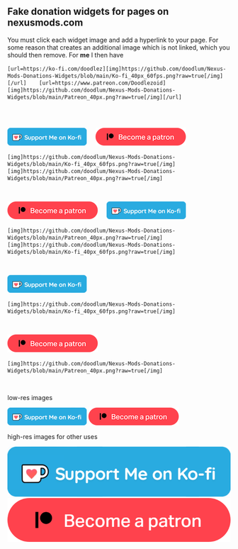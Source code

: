 ## Fake donation widgets for pages on nexusmods.com  

You must click each widget image and add a hyperlink to your page. For some reason that creates an additional image which is not linked, which you should then remove. For **me** I then have
```
[url=https://ko-fi.com/doodlez][img]https://github.com/doodlum/Nexus-Mods-Donations-Widgets/blob/main/Ko-fi_40px_60fps.png?raw=true[/img][/url]    [url=https://www.patreon.com/Doodlezoid][img]https://github.com/doodlum/Nexus-Mods-Donations-Widgets/blob/main/Patreon_40px.png?raw=true[/img][/url]
```
&nbsp;  
&nbsp;  

![alttext](https://github.com/doodlum/Nexus-Mods-Donations-Widgets/blob/main/Ko-fi_40px_60fps.png)&nbsp;&nbsp;&nbsp;&nbsp;&nbsp;![alttext](https://github.com/doodlum/Nexus-Mods-Donations-Widgets/blob/main/Patreon_40px.png)
```
[img]https://github.com/doodlum/Nexus-Mods-Donations-Widgets/blob/main/Ko-fi_40px_60fps.png?raw=true[/img]      [img]https://github.com/doodlum/Nexus-Mods-Donations-Widgets/blob/main/Patreon_40px.png?raw=true[/img]
```
&nbsp;

![alttext](https://github.com/doodlum/Nexus-Mods-Donations-Widgets/blob/main/Patreon_40px.png)&nbsp;&nbsp;&nbsp;&nbsp;&nbsp;![alttext](https://github.com/doodlum/Nexus-Mods-Donations-Widgets/blob/main/Ko-fi_40px_60fps.png)
```
[img]https://github.com/doodlum/Nexus-Mods-Donations-Widgets/blob/main/Patreon_40px.png?raw=true[/img]      [img]https://github.com/doodlum/Nexus-Mods-Donations-Widgets/blob/main/Ko-fi_40px_60fps.png?raw=true[/img]
```
&nbsp;

![alttext](https://github.com/doodlum/Nexus-Mods-Donations-Widgets/blob/main/Ko-fi_40px_60fps.png)
```
[img]https://github.com/doodlum/Nexus-Mods-Donations-Widgets/blob/main/Ko-fi_40px_60fps.png?raw=true[/img]
```
&nbsp;

![alttext](https://github.com/doodlum/Nexus-Mods-Donations-Widgets/blob/main/Patreon_40px.png)
```
[img]https://github.com/doodlum/Nexus-Mods-Donations-Widgets/blob/main/Patreon_40px.png?raw=true[/img]
```
&nbsp;

low-res images


![alttext](https://github.com/doodlum/Nexus-Mods-Donations-Widgets/blob/main/Ko-fi_40px_60fps.png)
![alttext](https://github.com/doodlum/Nexus-Mods-Donations-Widgets/blob/main/Patreon_40px.png)
&nbsp;



high-res images for other uses


![alttext](https://github.com/doodlum/Nexus-Mods-Donations-Widgets/blob/main/Ko-fi_140px_60fps.png)
![alttext](https://github.com/doodlum/Nexus-Mods-Donations-Widgets/blob/main/Patreon_140px.png)
